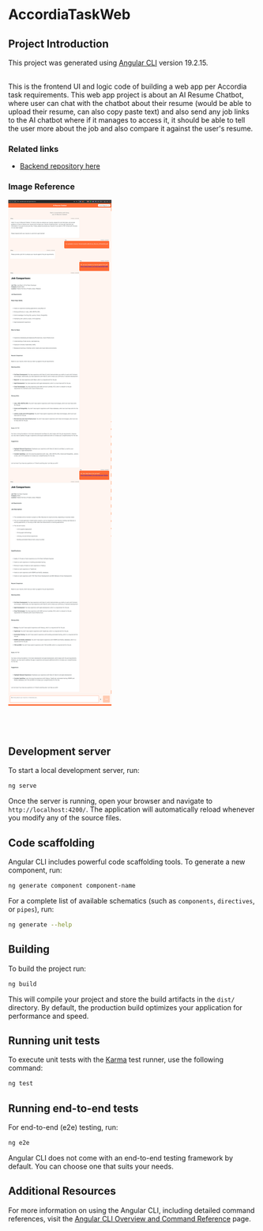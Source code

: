 # AccordiaTaskWeb

## Project Introduction
This project was generated using [Angular CLI](https://github.com/angular/angular-cli) version 19.2.15.
<br></br>

This is the frontend UI and logic code of building a web app per Accordia task requirements.
This web app project is about an AI Resume Chatbot, where user can chat with the chatbot about their resume (would be able to upload their resume, can also copy paste text) and also send any job links to the AI chatbot where if it manages to access it, it should be able to tell the user more about the job and also compare it against the user's resume.

### Related links
- [Backend repository here](https://github.com/darkelfs56/AccordiaTaskWebBackend)

### Image Reference
![Screenshot of the web app showing a user interacting with the AI Resume Chatbot in the web app](assets/images/AccordiaTaskWeb_ScrollingCapture.png)

<br></br>

## Development server

To start a local development server, run:

```bash
ng serve
```

Once the server is running, open your browser and navigate to `http://localhost:4200/`. The application will automatically reload whenever you modify any of the source files.

## Code scaffolding

Angular CLI includes powerful code scaffolding tools. To generate a new component, run:

```bash
ng generate component component-name
```

For a complete list of available schematics (such as `components`, `directives`, or `pipes`), run:

```bash
ng generate --help
```

## Building

To build the project run:

```bash
ng build
```

This will compile your project and store the build artifacts in the `dist/` directory. By default, the production build optimizes your application for performance and speed.

## Running unit tests

To execute unit tests with the [Karma](https://karma-runner.github.io) test runner, use the following command:

```bash
ng test
```

## Running end-to-end tests

For end-to-end (e2e) testing, run:

```bash
ng e2e
```

Angular CLI does not come with an end-to-end testing framework by default. You can choose one that suits your needs.

## Additional Resources

For more information on using the Angular CLI, including detailed command references, visit the [Angular CLI Overview and Command Reference](https://angular.dev/tools/cli) page.
